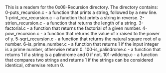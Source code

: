 This is a readem for the 0x08-Recursion directory.
The directory contains:
0-puts_recursion.c - a function that prints a string, followed by a new line.
1-print_rev_recursion.c - a function that prints a string in reverse.
2-strlen_recursion.c - a function that returns the length of a string.
3-factorial.c -  a function that returns the factorial of a given number.
4-pow_recursion.c - a function that returns the value of x raised to the power of y.
5-sqrt_recursion.c - a function that returns the natural square root of a number.
6-is_prime_number.c -  a function that returns 1 if the input integer is a prime number, otherwise return 0.
100-is_palindrome.c -  a function that returns 1 if a string is a palindrome and 0 if not.
101-wildcmp.c - a function that compares two strings and returns 1 if the strings can be considered identical, otherwise return 0.
